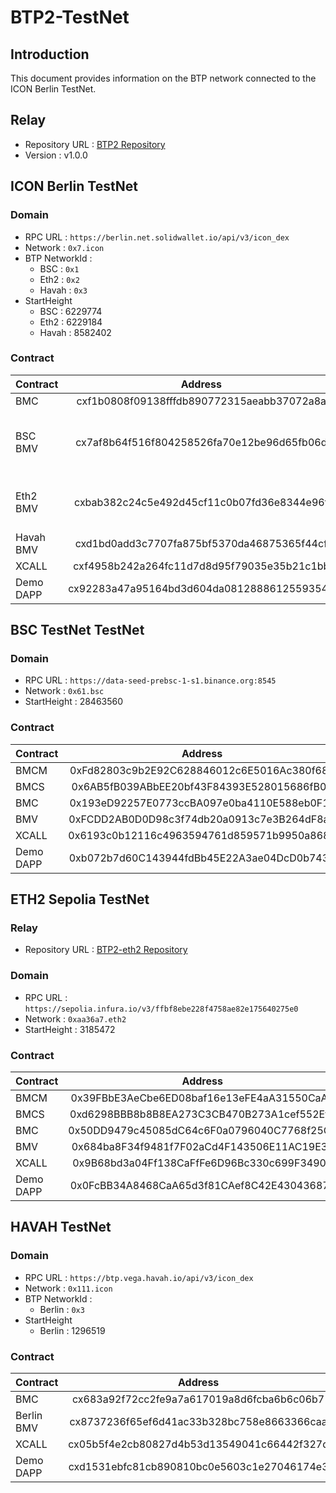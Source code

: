 # BTP2-TestNet


## Introduction
This document provides information on the BTP network connected to the ICON Berlin TestNet.

## Relay
* Repository URL : [BTP2 Repository](https://github.com/icon-project/btp2/tree/v1.0.0)
* Version : v1.0.0
## ICON Berlin TestNet

### Domain
* RPC URL : `https://berlin.net.solidwallet.io/api/v3/icon_dex`
* Network : `0x7.icon`
* BTP NetworkId : 
  * BSC : `0x1`
  * Eth2 : `0x2`
  * Havah : `0x3`
* StartHeight 
  * BSC : 6229774
  * Eth2 : 6229184
  * Havah : 8582402

### Contract
| Contract  | Address |                   Note                    |
|:----------|:-------:|:-----------------------------------------:|
| BMC       |   cxf1b0808f09138fffdb890772315aeabb37072a8a   |                                           |
| BSC BMV   |   cx7af8b64f516f804258526fa70e12be96d65fb06d   | Trustless Mode<br /> Supports Planck-fork |
| Eth2 BMV  |   cxbab382c24c5e492d45cf11c0b07fd36e8344e96f   |   Trustless Mode<br /> Supports Capella   |
| Havah BMV |   cxd1bd0add3c7707fa875bf5370da46875365f44cf   |              Trustless Mode               |
| XCALL     |   cxf4958b242a264fc11d7d8d95f79035e35b21c1bb   |                                           |
| Demo DAPP |   cx92283a47a95164bd3d604da08128886125593545   |                                           |


## BSC TestNet TestNet

### Domain
* RPC URL : `https://data-seed-prebsc-1-s1.binance.org:8545`
* Network : `0x61.bsc`
* StartHeight : 28463560

### Contract
| Contract | Address | Note |
|:---------|:-------:|:----:|
| BMCM     |   0xFd82803c9b2E92C628846012c6E5016Ac380f68d   |      |
| BMCS     |   0x6AB5fB039ABbEE20bf43F84393E528015686fB04   |      |
| BMC      |   0x193eD92257E0773ccBA097e0ba4110E588eb0F1c   |      |
| BMV      |   0xFCDD2AB0D0D98c3f74db20a0913c7e3B264dF8a1   |   Trustless   |
| XCALL    |   0x6193c0b12116c4963594761d859571b9950a8686   |      |
| Demo DAPP   |   0xb072b7d60C143944fdBb45E22A3ae04DcD0b7432   |      |


## ETH2 Sepolia TestNet

### Relay
* Repository URL : [BTP2-eth2 Repository](https://github.com/icon-project/btp2-eth2)

### Domain
* RPC URL : `https://sepolia.infura.io/v3/ffbf8ebe228f4758ae82e175640275e0`
* Network : `0xaa36a7.eth2`
* StartHeight : 3185472

### Contract
| Contract | Address | Note |
|:---------|:-------:|:----:|
| BMCM     |   0x39FBbE3AeCbe6ED08baf16e13eFE4aA31550CaA2   |      |
| BMCS     |   0xd6298BBB8b8B8EA273C3CB470B273A1cef552Ef3   |      |
| BMC      |   0x50DD9479c45085dC64c6F0a0796040C7768f25CE   |      |
| BMV      |   0x684ba8F34f9481f7F02aCd4F143506E11AC19E3E   |      |
| XCALL    |   0x9B68bd3a04Ff138CaFfFe6D96Bc330c699F34901   |      |
| Demo DAPP   |   0x0FcBB34A8468CaA65d3f81CAef8C42E43043687c   |      |


## HAVAH TestNet

### Domain
* RPC URL : `https://btp.vega.havah.io/api/v3/icon_dex`
* Network : `0x111.icon`
* BTP NetworkId :
  * Berlin : `0x3`
* StartHeight
  * Berlin : 1296519

### Contract
| Contract  | Address |                   Note                    |
|:----------|:-------:|:-----------------------------------------:|
| BMC       |   cx683a92f72cc2fe9a7a617019a8d6fcba6b6c06b7   |                                           |
| Berlin BMV |   cx8737236f65ef6d41ac33b328bc758e8663366caa   |              Trustless Mode               |
| XCALL     |   cx05b5f4e2cb80827d4b53d13549041c66442f327d   |                                           |
| Demo DAPP |   cxd1531ebfc81cb890810bc0e5603c1e27046174e3   |                                           |
